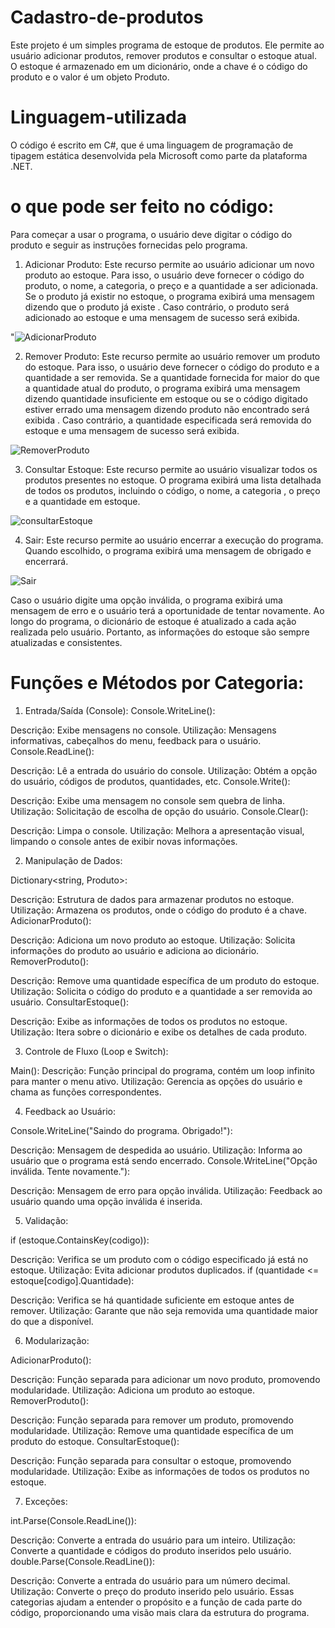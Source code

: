 # Cadastro-de-produtos
Este projeto é um simples programa de estoque de produtos. Ele permite ao usuário adicionar produtos, remover produtos e consultar o estoque atual. O estoque é armazenado em um dicionário, onde a chave é o código do produto e o valor é um objeto Produto.
# Linguagem-utilizada
O código é escrito em C#, que é uma linguagem de programação de tipagem estática desenvolvida pela Microsoft como parte da plataforma .NET.
# o que pode ser feito no código:

Para começar a usar o programa, o usuário deve digitar o código do produto e seguir as instruções fornecidas pelo programa.



1.	Adicionar Produto: Este recurso permite ao usuário adicionar um novo produto ao estoque. Para isso, o usuário deve fornecer o código do produto, o nome, a categoria, o preço e a quantidade a ser adicionada. Se o produto já existir no estoque, o programa exibirá uma mensagem dizendo que o produto já existe . Caso contrário, o produto será adicionado ao estoque e uma mensagem de sucesso será exibida. 

"![AdicionarProduto](https://github.com/MarrceloH/Cadastro-de-produtos/assets/148079101/eb9a3efd-9b22-4323-969f-e9644fea0aad)

2.	Remover Produto: Este recurso permite ao usuário remover um produto do estoque. Para isso, o usuário deve fornecer o código do produto e a quantidade a ser removida. Se a quantidade fornecida for maior do que a quantidade atual do produto, o programa exibirá uma mensagem dizendo quantidade insuficiente em estoque ou se o código digitado estiver errado uma mensagem dizendo produto não encontrado será exibida . Caso contrário, a quantidade especificada será removida do estoque e uma mensagem de sucesso será exibida.

![RemoverProduto](https://github.com/MarrceloH/Cadastro-de-produtos/assets/148079101/67f653ae-e71a-4cbf-a0fc-b3d83ab63fe8)

3.	Consultar Estoque: Este recurso permite ao usuário visualizar todos os produtos presentes no estoque. O programa exibirá uma lista detalhada de todos os produtos, incluindo o código, o nome, a categoria , o preço e a quantidade em estoque.
  
![consultarEstoque](https://github.com/MarrceloH/Cadastro-de-produtos/assets/148079101/40efb6d9-c097-4aca-89b7-86f7746da0fd)

4.	Sair: Este recurso permite ao usuário encerrar a execução do programa. Quando escolhido, o programa exibirá uma mensagem de obrigado e encerrará.

![Sair](https://github.com/MarrceloH/Cadastro-de-produtos/assets/148079101/486c9108-8fe1-494d-a8ba-48eb0ad1e12f)

Caso o usuário digite uma opção inválida, o programa exibirá uma mensagem de erro e o usuário terá a oportunidade de tentar novamente.
Ao longo do programa, o dicionário de estoque é atualizado a cada ação realizada pelo usuário. Portanto, as informações do estoque são sempre atualizadas e consistentes.

# Funções e Métodos por Categoria:

1. Entrada/Saída (Console):
Console.WriteLine():

Descrição: Exibe mensagens no console.
Utilização: Mensagens informativas, cabeçalhos do menu, feedback para o usuário.
Console.ReadLine():

Descrição: Lê a entrada do usuário do console.
Utilização: Obtém a opção do usuário, códigos de produtos, quantidades, etc.
Console.Write():

Descrição: Exibe uma mensagem no console sem quebra de linha.
Utilização: Solicitação de escolha de opção do usuário.
Console.Clear():

Descrição: Limpa o console.
Utilização: Melhora a apresentação visual, limpando o console antes de exibir novas informações.

2. Manipulação de Dados:

Dictionary<string, Produto>:

Descrição: Estrutura de dados para armazenar produtos no estoque.
Utilização: Armazena os produtos, onde o código do produto é a chave.
AdicionarProduto():

Descrição: Adiciona um novo produto ao estoque.
Utilização: Solicita informações do produto ao usuário e adiciona ao dicionário.
RemoverProduto():

Descrição: Remove uma quantidade específica de um produto do estoque.
Utilização: Solicita o código do produto e a quantidade a ser removida ao usuário.
ConsultarEstoque():

Descrição: Exibe as informações de todos os produtos no estoque.
Utilização: Itera sobre o dicionário e exibe os detalhes de cada produto.

3. Controle de Fluxo (Loop e Switch):

Main():
Descrição: Função principal do programa, contém um loop infinito para manter o menu ativo.
Utilização: Gerencia as opções do usuário e chama as funções correspondentes.

4. Feedback ao Usuário:

Console.WriteLine("Saindo do programa. Obrigado!"):

Descrição: Mensagem de despedida ao usuário.
Utilização: Informa ao usuário que o programa está sendo encerrado.
Console.WriteLine("Opção inválida. Tente novamente."):

Descrição: Mensagem de erro para opção inválida.
Utilização: Feedback ao usuário quando uma opção inválida é inserida.

5. Validação:

if (estoque.ContainsKey(codigo)):

Descrição: Verifica se um produto com o código especificado já está no estoque.
Utilização: Evita adicionar produtos duplicados.
if (quantidade <= estoque[codigo].Quantidade):

Descrição: Verifica se há quantidade suficiente em estoque antes de remover.
Utilização: Garante que não seja removida uma quantidade maior do que a disponível.

6. Modularização:

AdicionarProduto():

Descrição: Função separada para adicionar um novo produto, promovendo modularidade.
Utilização: Adiciona um produto ao estoque.
RemoverProduto():

Descrição: Função separada para remover um produto, promovendo modularidade.
Utilização: Remove uma quantidade específica de um produto do estoque.
ConsultarEstoque():

Descrição: Função separada para consultar o estoque, promovendo modularidade.
Utilização: Exibe as informações de todos os produtos no estoque.

7. Exceções:

int.Parse(Console.ReadLine()):

Descrição: Converte a entrada do usuário para um inteiro.
Utilização: Converte a quantidade e códigos do produto inseridos pelo usuário.
double.Parse(Console.ReadLine()):

Descrição: Converte a entrada do usuário para um número decimal.
Utilização: Converte o preço do produto inserido pelo usuário.
Essas categorias ajudam a entender o propósito e a função de cada parte do código, proporcionando uma visão mais clara da estrutura do programa.
